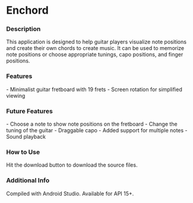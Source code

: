 <h1>Enchord</h1>

<h3>Description</h3>
This application is designed to help guitar players visualize note positions and create their own chords to create music. 
It can be used to memorize note positions or choose appropriate tunings, capo positions, and finger positions.

<h3>Features</h3>
- Minimalist guitar fretboard with 19 frets
- Screen rotation for simplified viewing

<h3>Future Features</h3>
- Choose a note to show note positions on the fretboard
- Change the tuning of the guitar
- Draggable capo
- Added support for multiple notes
- Sound playback

<h3>How to Use</h3>
Hit the download button to download the source files.

<h3>Additional Info</h3>
Compiled with Android Studio.
Available for API 15+.

